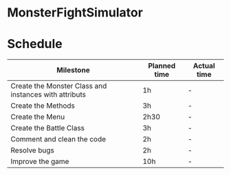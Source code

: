 # MonsterFightSimulator

# Schedule

| Milestone | Planned time | Actual time |
| --- | --- | --- |
| Create the Monster Class and instances with attributs | 1h | - |
| Create the Methods | 3h | - |
| Create the Menu | 2h30 | - |
| Create the Battle Class | 3h | - |
| Comment and clean the code | 2h | - |
| Resolve bugs | 2h | - |
| Improve the game | 10h | - |
